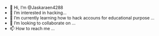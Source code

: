 - 👋 Hi, I’m @Jaskaraen4288
- 👀 I’m interested in hacking...
- 🌱 I’m currently learning how to hack accouns for educational purpose ...
- 💞️ I’m looking to collaborate on ...
- 📫 How to reach me ...

<!---
Jaskaraen4288/Jaskaraen4288 is a ✨ special ✨ repository because its `README.md` (this file) appears on your GitHub profile.
You can click the Preview link to take a look at your changes.
--->
